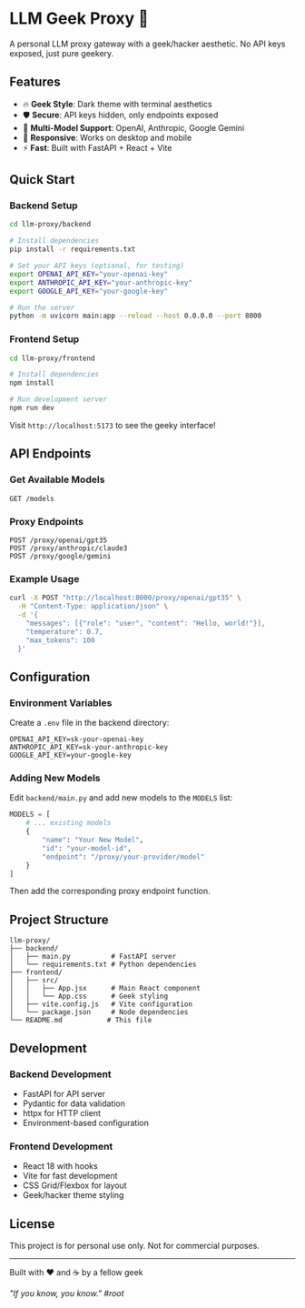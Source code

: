 # LLM Geek Proxy 🚀

A personal LLM proxy gateway with a geek/hacker aesthetic. No API keys exposed, just pure geekery.

## Features

- 🔥 **Geek Style**: Dark theme with terminal aesthetics
- 🛡️ **Secure**: API keys hidden, only endpoints exposed
- 🚀 **Multi-Model Support**: OpenAI, Anthropic, Google Gemini
- 📱 **Responsive**: Works on desktop and mobile
- ⚡ **Fast**: Built with FastAPI + React + Vite

## Quick Start

### Backend Setup

```bash
cd llm-proxy/backend

# Install dependencies
pip install -r requirements.txt

# Set your API keys (optional, for testing)
export OPENAI_API_KEY="your-openai-key"
export ANTHROPIC_API_KEY="your-anthropic-key" 
export GOOGLE_API_KEY="your-google-key"

# Run the server
python -m uvicorn main:app --reload --host 0.0.0.0 --port 8000
```

### Frontend Setup

```bash
cd llm-proxy/frontend

# Install dependencies
npm install

# Run development server
npm run dev
```

Visit `http://localhost:5173` to see the geeky interface!

## API Endpoints

### Get Available Models
```
GET /models
```

### Proxy Endpoints
```
POST /proxy/openai/gpt35
POST /proxy/anthropic/claude3  
POST /proxy/google/gemini
```

### Example Usage

```bash
curl -X POST "http://localhost:8000/proxy/openai/gpt35" \
  -H "Content-Type: application/json" \
  -d '{
    "messages": [{"role": "user", "content": "Hello, world!"}],
    "temperature": 0.7,
    "max_tokens": 100
  }'
```

## Configuration

### Environment Variables

Create a `.env` file in the backend directory:

```env
OPENAI_API_KEY=sk-your-openai-key
ANTHROPIC_API_KEY=sk-your-anthropic-key
GOOGLE_API_KEY=your-google-key
```

### Adding New Models

Edit `backend/main.py` and add new models to the `MODELS` list:

```python
MODELS = [
    # ... existing models
    {
        "name": "Your New Model",
        "id": "your-model-id",
        "endpoint": "/proxy/your-provider/model"
    }
]
```

Then add the corresponding proxy endpoint function.

## Project Structure

```
llm-proxy/
├── backend/
│   ├── main.py          # FastAPI server
│   └── requirements.txt # Python dependencies
├── frontend/
│   ├── src/
│   │   ├── App.jsx      # Main React component
│   │   └── App.css      # Geek styling
│   ├── vite.config.js   # Vite configuration
│   └── package.json     # Node dependencies
└── README.md           # This file
```

## Development

### Backend Development
- FastAPI for API server
- Pydantic for data validation
- httpx for HTTP client
- Environment-based configuration

### Frontend Development  
- React 18 with hooks
- Vite for fast development
- CSS Grid/Flexbox for layout
- Geek/hacker theme styling

## License

This project is for personal use only. Not for commercial purposes.

---

Built with ❤️ and ☕ by a fellow geek

*"If you know, you know." #root*